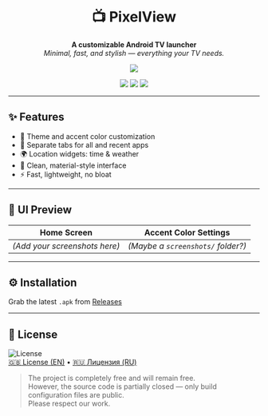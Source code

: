 <h1 align="center">📺 PixelView</h1>

<p align="center">
  <strong>A customizable Android TV launcher</strong><br/>
  <em>Minimal, fast, and stylish — everything your TV needs.</em>
</p>

<p align="center">
  <a href="./README.ru.md"><img src="https://img.shields.io/badge/🇷🇺 Читать на русском-grey?style=for-the-badge" /></a>
</p>

<p align="center">
  <img src="https://img.shields.io/badge/Platform-Android%20TV-green?style=flat-square" />
  <img src="https://img.shields.io/badge/Made%20with-Java-blue?style=flat-square" />
  <img src="https://img.shields.io/badge/license-PixelSmith%20Custom-red?style=flat-square" />
</p>

---

## ✨ Features

- 🎨 Theme and accent color customization  
- 📁 Separate tabs for all and recent apps  
- 🌍 Location widgets: time & weather  
- 📱 Clean, material-style interface  
- ⚡ Fast, lightweight, no bloat  

---

## 📸 UI Preview

| Home Screen | Accent Color Settings |
|-------------|------------------------|
| *(Add your screenshots here)* | *(Maybe a `screenshots/` folder?)* |

---

## ⚙️ Installation

Grab the latest `.apk` from [Releases](https://github.com/PixelSmith-tech/PixelView/releases)  

---

## 📜 License

![License](https://img.shields.io/badge/license-PixelSmith%20Custom-red?style=flat-square)  
[🇬🇧 License (EN)](LICENSE_EN.md) • [🇷🇺 Лицензия (RU)](LICENSE_RU.md)

> The project is completely free and will remain free.  
> However, the source code is partially closed — only build configuration files are public.  
> Please respect our work.
